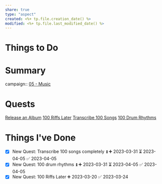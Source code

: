 ```yaml
---
share: true
type: "aspect"
created: <%+ tp.file.creation_date() %> 
modified: <%+ tp.file.last_modified_date() %>
---
```

 
# Things to Do


# Summary
campaign:: [05 - Music](./05%20-%20Music.md)
# Quests
[Release an Album](./Release%20an%20Album.md)
[100 Riffs Later](./100%20Riffs%20Later.md)
[Transcribe 100 Songs](./Transcribe%20100%20Songs.md)
[100 Drum Rhythms](./100%20Drum%20Rhythms.md)

# Things I've Done
- [x] New Quest: Transcribe 100 songs completely ⏫ ➕ 2023-03-31 ⏳ 2023-04-05 ✅ 2023-04-05
- [x] New Quest: 100 drum rhythms ⏫ ➕ 2023-03-31 ⏳ 2023-04-05 ✅ 2023-04-05
- [x] New Quest: 100 Riffs Later ➕ 2023-03-20 ✅ 2023-03-24